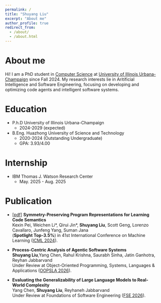 ```yaml
---
permalink: /
title: "Shuyang Liu"
excerpt: "About me"
author_profile: true
redirect_from: 
  - /about/
  - /about.html
---
```


# About me

Hi! I am a PhD student in [Computer Science](https://siebelschool.illinois.edu/) at [University of Illinois Urbana-Champaign](https://illinois.edu/) since Fall 2024. My research interests lie in Aritificial Intelligence and Software Engineering, focusing on developing and optimizing code agents and intelligent software systems.

# Education
- P.h.D University of Illinois Urbana-Champaign
  - 2024-2029 (expected)
- B.Eng. Huazhong University of Science and Technology
  - 2020-2024 (Outstanding Undergraduate)
  - GPA: 3.93/4.00
 
# Internship
- IBM Thomas J. Watson Research Center
  - May. 2025 - Aug. 2025


# Publication
- [[pdf](https://arxiv.org/pdf/2308.03312.pdf)] **Symmetry-Preserving Program Representations for Learning Code Semantics**  
Kexin Pei, Weichen Li\*, Qirui Jin*, **Shuyang Liu**, Scott Geng, Lorenzo Cavallaro, Junfeng Yang, Suman Jana  
(**Spotlight Top-3.5%**) in 41st International Conference on Machine Learning ([ICML 2024](https://icml.cc/)).

- **Process-Centric Analysis of Agentic Software Systems**   
**Shuyang Liu**,Yang Chen, Rahul Krishna, Saurabh Sinha, Jatin Ganhotra, Reyhan Jabbarvand   
Under Review at Object-Oriented Programming, Systems, Languages & Applications ([OOPSLA 2026](https://2026.splashcon.org/track/oopsla-2026)).

- **Evaluating the Generalizability of Large Language Models to Real-World Complexity**   
Yang Chen, **Shuyang Liu**, Reyhaneh Jabbarvand  
Under Review at Foundations of Software Engineering ([FSE 2026](https://conf.researchr.org/home/fse-2026)).
